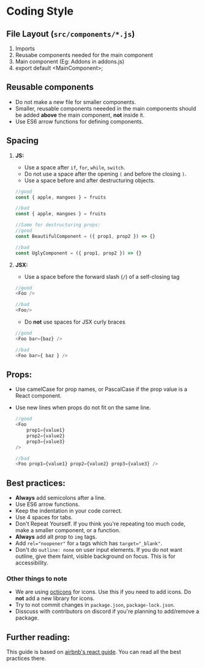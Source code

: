 # Coding Style

## File Layout (`src/components/*.js`)

1. Imports
2. Reusabe components needed for the main component
3. Main component (Eg: Addons in addons.js)
4. export default \<MainComponent\>;

## Reusable components

- Do not make a new file for smaller components.
- Smaller, reusable components neeeded in the main components should be added **above** the main component, **not** inside it.
- Use ES6 arrow functions for defining components.

## Spacing

1. **JS:**

   - Use a space after `if`, `for`, `while`, `switch`.
   - Do not use a space after the opening `(` and before the closing `)`.
   - Use a space before and after destructuring objects.

   ```js
   //good
   const { apple, mangoes } = fruits

   //bad
   const { apple, mangoes } = fruits

   //Same for destructuring props:
   //good
   const BeautifulComponent = ({ prop1, prop2 }) => {}

   //bad
   const UglyComponent = ({ prop1, prop2 }) => {}
   ```

2. **JSX:**

   - Use a space before the forward slash (`/`) of a self-closing tag

   ```js
   //good
   <Foo />

   //bad
   <Foo/>
   ```

   - Do **not** use spaces for JSX curly braces

   ```js
   //good
   <Foo bar={baz} />

   //bad
   <Foo bar={ baz } />
   ```

## **Props:**

- Use camelCase for prop names, or PascalCase if the prop value is a React component.
- Use new lines when props do not fit on the same line.

  ```js
  //good
  <Foo
      prop1={value1}
      prop2={value2}
      prop3={value3}
  />

  //bad
  <Foo prop1={value1} prop2={value2} prop3={value3} />
  ```

## **Best practices:**

- **Always** add semicolons after a line.
- Use ES6 arrow functions.
- Keep the indentation in your code correct.
- Use 4 spaces for tabs.
- Don't Repeat Yourself. If you think you're repeating too much code, make a smaller component, or a function.
- **Always** add alt prop to `img` tags.
- Add `rel="noopener"` for `a` tags which has `target="_blank"`.
- Don't do `outline: none` on user input elements. If you do not want outline, give them faint, visible background on focus. This is for accessibility.

### Other things to note

- We are using [octicons](https://primer.style/octicons/) for icons. Use this if you need to add icons. Do **not** add a new library for icons.
- Try to not commit changes in `package.json`, `package-lock.json`.
- Disscuss with contributors on discord if you're planning to add/remove a package.

## Further reading:

This guide is based on [airbnb's react guide](https://github.com/airbnb/javascript/tree/master/react). You can read all the best practices there.
